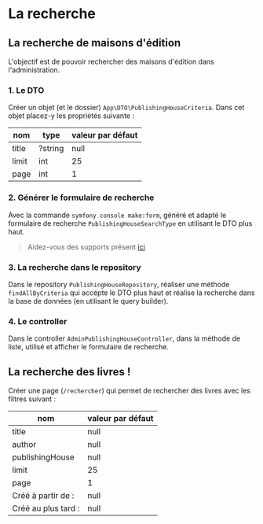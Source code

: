 # La recherche

## La recherche de maisons d'édition

L'objectif est de pouvoir rechercher des maisons d'édition dans l'administration.

### 1. Le DTO

Créer un objet (et le dossier) `App\DTO\PublishingHouseCriteria`. Dans cet objet placez-y les propriétés suivante :

| nom   | type    | valeur par défaut |
| ----- | ------- | ----------------- |
| title | ?string | null              |
| limit | int     | 25                |
| page  | int     | 1                 |

### 2. Générer le formulaire de recherche

Avec la commande `symfony console make:form`, généré et adapté le formulaire de recherche `PublishingHouseSearchType` en utilisant le DTO plus haut.

> Aidez-vous des supports présent [ici](../cours/search-form.md)

### 3. La recherche dans le repository

Dans le repository `PublishingHouseRepository`, réaliser une méthode `findAllByCriteria` qui accépte le DTO plus haut et réalise la recherche dans la base de données (en utilisant le query builder).

### 4. Le controller

Dans le controller `AdminPublishingHouseController`, dans la méthode de liste, utilisé et afficher le formulaire de recherche.

## La recherche des livres !

Créer une page (`/rechercher`) qui permet de rechercher des livres avec les filtres suivant :

| nom                 | valeur par défaut |
| ------------------- | ----------------- |
| title               | null              |
| author              | null              |
| publishingHouse     | null              |
| limit               | 25                |
| page                | 1                 |
| Créé à partir de :  | null              |
| Créé au plus tard : | null              |
